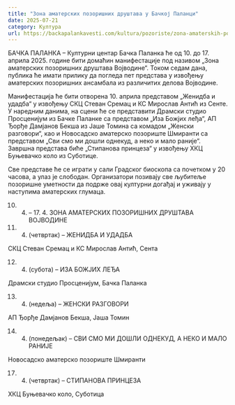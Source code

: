 ```yaml
---
title: "Зона аматерских позоришних друштава у Бачкој Паланци"
date: 2025-07-21
category: Култура
url: https://backapalankavesti.com/kultura/pozoriste/zona-amaterskih-pozorisnih-drustava-u-backoj-palanci/
---
```


БАЧКА ПАЛАНКА – Културни центар Бачка Паланка ће од 10. до 17. априла 2025. године бити домаћин манифестације под називом „Зона аматерских позоришних друштава Војводине“. Током седам дана, публика ће имати прилику да погледа пет представа у извођењу аматерских позоришних ансамбала из различитих делова Војводине.

Манифестација ће бити отворена 10. априла представом „Женидба и удадба“ у извођењу СКЦ Стеван Сремац и КС Мирослав Антић из Сенте. У наредним данима, на сцени ће се представити Драмски студио Просценијум из Бачке Паланке са представом „Иза Божјих леђа“, АП Ђорђе Дамјанов Бекша из Јаше Томина са комадом „Женски разговори“, као и Новосадско аматерско позориште Шмиранти са представом „Сви смо ми дошли однекуд, а неко и мало раније“. Завршна представа биће „Стипанова принцеза“ у извођењу ХКЦ Буњевачко коло из Суботице.

Све представе ће се играти у сали Градског биоскопа са почетком у 20 часова, а улаз је слободан. Организатори позивају све љубитеље позоришне уметности да подрже овај културни догађај и уживају у наступима аматерских глумаца.

10. 4. – 17. 4. ЗОНА АМАТЕРСКИХ ПОЗОРИШНИХ ДРУШТАВА ВОЈВОДИНЕ

10. 4. (четвртак) – ЖЕНИДБА И УДАДБА

СКЦ Стеван Сремац и КС Мирослав Антић, Сента

12. 4. (субота) – ИЗА БОЖЈИХ ЛЕЂА

Драмски студио Просценијум, Бачка Паланка

13. 4. (недеља) – ЖЕНСКИ РАЗГОВОРИ

АП Ђорђе Дамјанов Бекша, Јаша Томин

14. 4. (понедељак) – СВИ СМО МИ ДОШЛИ ОДНЕКУД, А НЕКО И МАЛО РАНИЈЕ

Новосадско аматерско позориште Шмиранти

17. 4. (четвртак) – СТИПАНОВА ПРИНЦЕЗА

ХКЦ Буњевачко коло, Суботица

